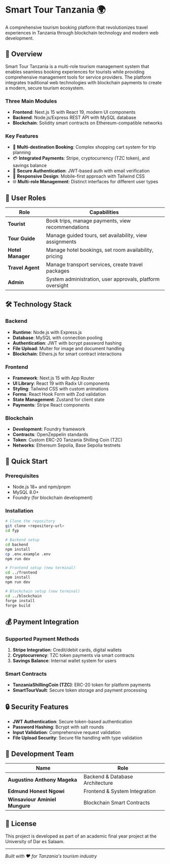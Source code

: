 # Smart Tour Tanzania 🌍

A comprehensive tourism booking platform that revolutionizes travel experiences in Tanzania through blockchain technology and modern web development.

## 🎯 Overview

Smart Tour Tanzania is a multi-role tourism management system that enables seamless booking experiences for tourists while providing comprehensive management tools for service providers. The platform integrates traditional web technologies with blockchain payments to create a modern, secure tourism ecosystem.

### Three Main Modules
- **Frontend**: Next.js 15 with React 19, modern UI components
- **Backend**: Node.js/Express REST API with MySQL database
- **Blockchain**: Solidity smart contracts on Ethereum-compatible networks

### Key Features
- 🛒 **Multi-destination Booking**: Complex shopping cart system for trip planning
- 💳 **Integrated Payments**: Stripe, cryptocurrency (TZC token), and savings balance
- 🔐 **Secure Authentication**: JWT-based auth with email verification
- 📱 **Responsive Design**: Mobile-first approach with Tailwind CSS
- 🌐 **Multi-role Management**: Distinct interfaces for different user types

## 👥 User Roles

| Role | Capabilities |
|------|-------------|
| **Tourist** | Book trips, manage payments, view recommendations |
| **Tour Guide** | Manage guided tours, set availability, view assignments |
| **Hotel Manager** | Manage hotel bookings, set room availability, pricing |
| **Travel Agent** | Manage transport services, create travel packages |
| **Admin** | System administration, user approvals, platform oversight |

## 🛠️ Technology Stack

### Backend
- **Runtime**: Node.js with Express.js
- **Database**: MySQL with connection pooling
- **Authentication**: JWT with bcrypt password hashing
- **File Upload**: Multer for image and document handling
- **Blockchain**: Ethers.js for smart contract interactions

### Frontend
- **Framework**: Next.js 15 with App Router
- **UI Library**: React 19 with Radix UI components
- **Styling**: Tailwind CSS with custom animations
- **Forms**: React Hook Form with Zod validation
- **State Management**: Zustand for client state
- **Payments**: Stripe React components

### Blockchain
- **Development**: Foundry framework
- **Contracts**: OpenZeppelin standards
- **Token**: Custom ERC-20 Tanzania Shilling Coin (TZC)
- **Networks**: Ethereum Sepolia, Base Sepolia testnets

## 🚀 Quick Start

### Prerequisites
- Node.js 18+ and npm/pnpm
- MySQL 8.0+
- Foundry (for blockchain development)

### Installation

```bash
# Clone the repository
git clone <repository-url>
cd fyp

# Backend setup
cd backend
npm install
cp .env.example .env
npm run dev

# Frontend setup (new terminal)
cd ../frontend
npm install
npm run dev

# Blockchain setup (new terminal)
cd ../blockchain
forge install
forge build
```

## 💰 Payment Integration

### Supported Payment Methods
1. **Stripe Integration**: Credit/debit cards, digital wallets
2. **Cryptocurrency**: TZC token payments via smart contracts
3. **Savings Balance**: Internal wallet system for users

### Smart Contracts
- **TanzaniaShillingCoin (TZC)**: ERC-20 token for platform payments
- **SmartTourVault**: Secure token storage and payment processing

## 🔒 Security Features

- **JWT Authentication**: Secure token-based authentication
- **Password Hashing**: Bcrypt with salt rounds
- **Input Validation**: Comprehensive request validation
- **File Upload Security**: Secure file handling with type validation

## 🚧 Development Team

| Name | Role |
|------|------|
| **Augustino Anthony Mageka** | Backend & Database Architecture |
| **Edmund Honest Ngowi** | Frontend & System Integration |
| **Winsaviour Aminiel Mungure** | Blockchain Smart Contracts |

## 📄 License

This project is developed as part of an academic final year project at the University of Dar es Salaam.

---

*Built with ❤️ for Tanzania's tourism industry*

